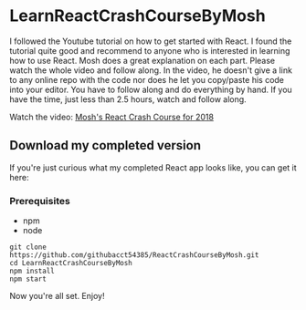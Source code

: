 # LearnReactCrashCourseByMosh

I followed the Youtube tutorial on how to get started with React. I found the tutorial quite good and recommend to anyone who is interested in learning how to use React. Mosh does a great explanation on each part. Please watch the whole video and follow along. In the video, he doesn't give a link to any online repo with the code nor does he let you copy/paste his code into your editor. You have to follow along and do everything by hand. If you have the time, just less than 2.5 hours, watch and follow along.

Watch the video: [Mosh's React Crash Course for 2018](https://bit.ly/2Es76cH)

## Download my completed version

If you're just curious what my completed React app looks like, you can get it here:

### Prerequisites

- npm
- node

```
git clone https://github.com/githubacct54385/ReactCrashCourseByMosh.git
cd LearnReactCrashCourseByMosh
npm install
npm start
```

Now you're all set. Enjoy!
